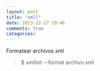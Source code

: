 ```yaml
---
layout: post
title: "xmll"
date: 2013-12-27 19:46
comments: true
categories: 
---
```

Formatear archivos xml

>$ xmllint --format archivo.xml


